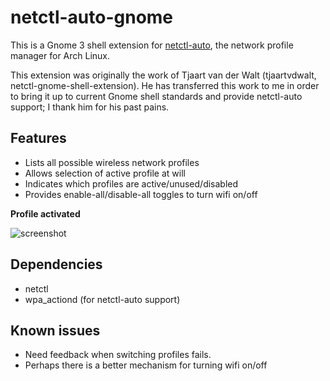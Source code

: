 # netctl-auto-gnome #
This is a Gnome 3 shell extension for [netctl-auto](https://wiki.archlinux.org/index.php/Netctl), the network profile manager for Arch Linux.

This extension was originally the work of Tjaart van der Walt (tjaartvdwalt, netctl-gnome-shell-extension). He has transferred this work to me in order to bring it up to current Gnome shell standards and provide netctl-auto support; I thank him for his past pains.

## Features ##
* Lists all possible wireless network profiles
* Allows selection of active profile at will
* Indicates which profiles are active/unused/disabled
* Provides enable-all/disable-all toggles to turn wifi on/off

**Profile activated**

![screenshot](https://github.com/nigeil/netctl-auto-gnome/blob/master/screenshots/netctl-auto-gnome-screenshot.jpg?raw=true)

## Dependencies ##
* netctl
* wpa\_actiond (for netctl-auto support)

## Known issues ##
* Need feedback when switching profiles fails.
* Perhaps there is a better mechanism for turning wifi on/off
